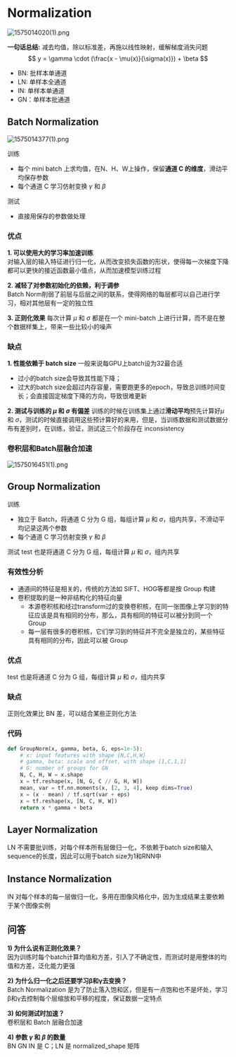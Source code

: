 # Normalization

![1575014020(1).png](https://i.loli.net/2019/11/29/agmjAWbVryOEvJo.png)

**一句话总结:** 减去均值，除以标准差，再施以线性映射，缓解梯度消失问题
$$
y = \gamma \cdot (\frac{x - \mu(x)}{\sigma(x)}) + \beta
$$

- BN: 批样本单通道
- LN: 单样本全通道  
- IN: 单样本单通道  
- GN：单样本批通道

## Batch Normalization

![1575014377(1).png](https://i.loli.net/2019/11/29/rEADuU9sZlIgife.png)

训练

- 每个 mini batch 上求均值，在N、H、W上操作，保留**通道 C 的维度**，滑动平均保存参数
- 每个通道 C 学习仿射变换 $\gamma$ 和 $\beta$

测试

- 直接用保存的参数做处理

### 优点

**1. 可以使用大的学习率加速训练**  
对输入层的输入特征进行归一化，从而改变损失函数的形状，使得每一次梯度下降都可以更快的接近函数最小值点，从而加速模型训练过程

**2. 减轻了对参数初始化的依赖，利于调参**  
Batch Norm削弱了前层与后层之间的联系，使得网络的每层都可以自己进行学习，相对其他层有一定的独立性

**3. 正则化效果**
每次计算 $\mu$ 和 $\sigma$ 都是在一个 mini-batch 上进行计算，而不是在整个数据样集上，带来一些比较小的噪声

### 缺点

**1. 性能依赖于 batch size**
一般来说每GPU上batch设为32最合适
- 过小的batch size会导致其性能下降；
- 过大的batch size会超过内存容量，需要跑更多的epoch，导致总训练时间变长；会直接固定梯度下降的方向，导致很难更新

**2. 测试与训练的 $\mu$ 和 $\sigma$ 有偏差**
训练的时候在训练集上通过**滑动平均**预先计算好$\mu$ 和 $\sigma$，测试的时候直接调用这些预计算好的来用，但是，当训练数据和测试数据分布有差别时，在训练，验证，测试这三个阶段存在 inconsistency

### 卷积层和Batch层融合加速

![1575016451(1).png](https://i.loli.net/2019/11/29/CstbeXFJQZw85io.png)

## Group Normalization

训练

- 独立于 Batch，将通道 C 分为 G 组，每组计算 $\mu$ 和 $\sigma$，组内共享，不滑动平均记录这两个参数
- 每个通道 C 学习仿射变换 $\gamma$ 和 $\beta$

测试
test 也是将通道 C 分为 G 组，每组计算 $\mu$ 和 $\sigma$，组内共享

### 有效性分析

- 通道间的特征是相关的，传统的方法如 SIFT、HOG等都是按 Group 构建
- 卷积提取的是一种非结构化的特征向量
  - 本源卷积核和经过transform过的变换卷积核，在同一张图像上学习到的特征应该是具有相同的分布，那么，具有相同的特征可以被分到同一个 Group
  - 每一层有很多的卷积核，它们学习到的特征并不完全是独立的，某些特征具有相同的分布，因此可以被 Group

### 优点

test 也是将通道 C 分为 G 组，每组计算 $\mu$ 和 $\sigma$，组内共享

### 缺点

正则化效果比 BN 差，可以结合某些正则化方法

### 代码

```python
def GroupNorm(x, gamma, beta, G, eps=1e-5):
    # x: input features with shape [N,C,H,W]
    # gamma, beta: scale and offset, with shape [1,C,1,1]
    # G: number of groups for GN
    N, C, H, W = x.shape
    x = tf.reshape(x, [N, G, C // G, H, W])
    mean, var = tf.nn.moments(x, [2, 3, 4], keep dims=True)
    x = (x - mean) / tf.sqrt(var + eps)
    x = tf.reshape(x, [N, C, H, W])
    return x * gamma + beta
```

## Layer Normalization

LN 不需要批训练，对每个样本所有层做归一化，不依赖于batch size和输入sequence的长度，因此可以用于batch size为1和RNN中

## Instance Normalization

IN 对每个样本的每一层做归一化，多用在图像风格化中，因为生成结果主要依赖于某个图像实例

## 问答

**1) 为什么说有正则化效果？**  
   因为训练时每个batch计算均值和方差，引入了不确定性，而测试时是用整体的均值和方差，泛化能力更强

**2) 为什么归一化之后还要学习β和γ去变换？**  
   Batch Normalization 是为了防止落入饱和区，但是有一点饱和也不是坏处，学习β和γ去控制每个层缩放和平移的程度，保证数据一定特点

**3) 如何测试时加速？**  
卷积层和 Batch 层融合加速

**4) 参数 $\gamma$ 和 $\beta$ 的数量**  
BN GN IN 是 C；LN 是 normalized_shape 矩阵
